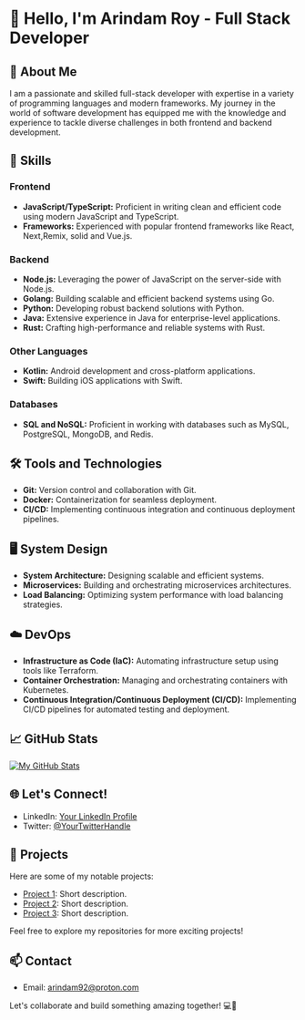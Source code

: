 # 👋 Hello, I'm Arindam Roy - Full Stack Developer

## 🚀 About Me
I am a passionate and skilled full-stack developer with expertise in a variety of programming languages and modern frameworks. My journey in the world of software development has equipped me with the knowledge and experience to tackle diverse challenges in both frontend and backend development.

## 💼 Skills

### Frontend
- **JavaScript/TypeScript:** Proficient in writing clean and efficient code using modern JavaScript and TypeScript.
- **Frameworks:** Experienced with popular frontend frameworks like React, Next,Remix, solid and Vue.js.

### Backend
- **Node.js:** Leveraging the power of JavaScript on the server-side with Node.js.
- **Golang:** Building scalable and efficient backend systems using Go.
- **Python:** Developing robust backend solutions with Python.
- **Java:** Extensive experience in Java for enterprise-level applications.
- **Rust:** Crafting high-performance and reliable systems with Rust.

### Other Languages
- **Kotlin:** Android development and cross-platform applications.
- **Swift:** Building iOS applications with Swift.

### Databases
- **SQL and NoSQL:** Proficient in working with databases such as MySQL, PostgreSQL, MongoDB, and Redis.

## 🛠️ Tools and Technologies
- **Git:** Version control and collaboration with Git.
- **Docker:** Containerization for seamless deployment.
- **CI/CD:** Implementing continuous integration and continuous deployment pipelines.

## 🖥️ System Design
- **System Architecture:** Designing scalable and efficient systems.
- **Microservices:** Building and orchestrating microservices architectures.
- **Load Balancing:** Optimizing system performance with load balancing strategies.

## ☁️ DevOps
- **Infrastructure as Code (IaC):** Automating infrastructure setup using tools like Terraform.
- **Container Orchestration:** Managing and orchestrating containers with Kubernetes.
- **Continuous Integration/Continuous Deployment (CI/CD):** Implementing CI/CD pipelines for automated testing and deployment.

## 📈 GitHub Stats
[![My GitHub Stats](https://github-readme-stats.vercel.app/api?username=arindam923&show_icons=true&count_private=true&hide=prs&theme=radical)](https://github.com/arindam923)

## 🌐 Let's Connect!
- LinkedIn: [Your LinkedIn Profile](https://www.linkedin.com/in/yourusername/)
- Twitter: [@YourTwitterHandle](https://twitter.com/yourusername)

## 🚀 Projects
Here are some of my notable projects:

- [Project 1](https://www.thetrupay.com): Short description.
- [Project 2](https://www.paisadekho.com): Short description.
- [Project 3](https://www.nearbydekho.com): Short description.

Feel free to explore my repositories for more exciting projects!

## 📫 Contact
- Email: arindam92@proton.com

Let's collaborate and build something amazing together! 💻🚀
